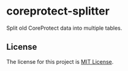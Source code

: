 # coreprotect-splitter

Split old CoreProtect data into multiple tables.

## License

The license for this project is [MIT License](LICENSE).
